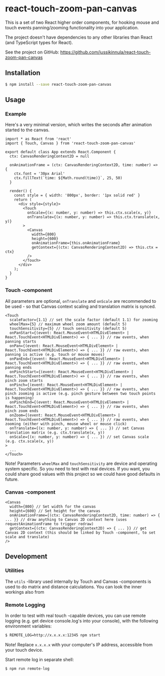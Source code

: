 # react-touch-zoom-pan-canvas

This is a set of two React higher order components, for hooking mouse and touch events panning/zooming functionality into your application.

The project doesn't have dependencies to any other libraries than React (and TypeScript types for React).

See the project on GitHub: https://github.com/jussikinnula/react-touch-zoom-pan-canvas

## Installation

```bash
$ npm install --save react-touch-zoom-pan-canvas
```

## Usage

### Example

Here's a very minimal version, which writes the seconds after animation started to the canvas.

```tsx
import * as React from 'react'
import { Touch, Canvas } from 'react-touch-zoom-pan-canvas'

export default class App extends React.Component {
  ctx: CanvasRenderingContext2D = null

  onAnimationFrame = (ctx: CanvasRenderingContext2D, time: number) => {
    ctx.font = '30px Arial'
    ctx.fillText(`time: ${Math.round(time)}`, 25, 50)
  }

  render() {
    const style = { width: '800px', border: '1px solid red' }
    return (
      <div style={style}>
        <Touch
          onScale={(x: number, y: number) => this.ctx.scale(x, y)}
          onTranslate={(x: number, y: number) => this.ctx.translate(x, y)}
        >
          <Canvas
            width={800}
            height={600}
            onAnimationFrame={this.onAnimationFrame}
            getContext={(ctx: CanvasRenderingContext2D) => this.ctx = ctx}
          />
        </Touch>
      </div>
    );
  }
}
```

### Touch -component

All parameters are optional, `onTranslate` and `onScale` are recommended to be used - so that Canvas context scaling and translation matrix is synced.

```tsx
<Touch
  scaleFactor={1.1} // set the scale factor (default 1.1) for zooming
  wheelMax={5} // maximum wheel zoom amount (default 5)
  touchSensitivity={5} // touch sensitivity (default 5)
  onPanStart={(event: React.MouseEvent<HTMLDivElement> | React.TouchEvent<HTMLDivElement>) => { ... }} // raw events, when panning starts
  onPan={(event: React.MouseEvent<HTMLDivElement> | React.TouchEvent<HTMLDivElement>) => { ... }} // raw events, when panning is active (e.g. touch or mouse moves)
  onPanEnd={(event: React.MouseEvent<HTMLDivElement> | React.TouchEvent<HTMLDivElement>) => { ... }} // raw events, when panning ends
  onPinchStart={(event: React.MouseEvent<HTMLDivElement> | React.TouchEvent<HTMLDivElement>) => { ... }} // raw events, when pinch zoom starts
  onPinch={(event: React.MouseEvent<HTMLDivElement> | React.TouchEvent<HTMLDivElement>) => { ... }} // raw events, when pinch zooming is active (e.g. pinch gesture between two touch points is happening)
  onPinchEnd={(event: React.MouseEvent<HTMLDivElement> | React.TouchEvent<HTMLDivElement>) => { ... }} // raw events, when pinch zoom ends
  onZoom={(event: React.MouseEvent<HTMLDivElement> | React.TouchEvent<HTMLDivElement>) => { ... }} // raw events, when zooming (either with pinch, mouse wheel or mouse click)
  onTranslate={(x: number, y: number) => { ... }) // set Canvas translation matrix (e.g. ctx.translate(x, y))
  onScale={(x: number, y: number) => { ... }) // set Canvas scale (e.g. ctx.scale(x, y))
>
  ...
</Touch>
```

Note! Parameters `wheelMax` and `touchSensitivity` are device and operating system specific. So you need to test with real devices. If you want, you could share good values with this project so we could have good defaults in future.

### Canvas -component

```tsx
<Canvas
  width={800} // Set width for the canvas
  height={600} // Set height for the canvas
  onAnimationFrame={(ctx: CanvasRenderingContext2D, time: number) => { ... }} // draw anything to Canvas 2D context here (uses requestAnimationFrame to trigger redraw)
  getContext={(ctx: CanvasRenderingContext2D) => { ... }} // get Canvas 2D context (this should be linked by Touch -component, to set scale and translate)
/>
```

## Development

### Utilities

The `utils` -library used internally by Touch and Canvas -components is used to do matrix and distance calculations. You can look the inner workings also from 

### Remote Logging

In order to test with real touch -capable devices, you can use remote logging (e.g. get device console.log's into your console), with the following environment variables:

```bash
$ REMOTE_LOG=http://x.x.x.x:12345 npm start
```

Note! Replace `x.x.x.x` with your computer's IP address, accessible from your touch device.

Start remote log in separate shell:

```bash
$ npm run remote-log
```

